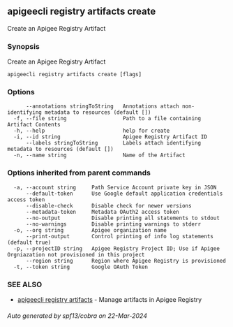 ## apigeecli registry artifacts create

Create an Apigee Registry Artifact

### Synopsis

Create an Apigee Registry Artifact

```
apigeecli registry artifacts create [flags]
```

### Options

```
      --annotations stringToString   Annotations attach non-identifying metadata to resources (default [])
  -f, --file string                  Path to a file containing Artifact Contents
  -h, --help                         help for create
  -i, --id string                    Apigee Registry Artifact ID
      --labels stringToString        Labels attach identifying metadata to resources (default [])
  -n, --name string                  Name of the Artifact
```

### Options inherited from parent commands

```
  -a, --account string     Path Service Account private key in JSON
      --default-token      Use Google default application credentials access token
      --disable-check      Disable check for newer versions
      --metadata-token     Metadata OAuth2 access token
      --no-output          Disable printing all statements to stdout
      --no-warnings        Disable printing warnings to stderr
  -o, --org string         Apigee organization name
      --print-output       Control printing of info log statements (default true)
  -p, --projectID string   Apigee Registry Project ID; Use if Apigee Orgniazation not provisioned in this project
      --region string      Region where Apigee Registry is provisioned
  -t, --token string       Google OAuth Token
```

### SEE ALSO

* [apigeecli registry artifacts](apigeecli_registry_artifacts.md)	 - Manage artifacts in Apigee Registry

###### Auto generated by spf13/cobra on 22-Mar-2024
